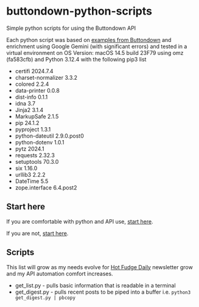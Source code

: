 # buttondown-python-scripts
Simple python scripts for using the Buttondown API

Each python script was based on [examples from Buttondown](https://docs.buttondown.email/api-emails-introduction) and enrichment using Google Gemini (with significant errors) and tested in a virtual environment on OS Version: macOS 14.5 build 23F79 using omz (fa583cfb) and Python 3.12.4 with the following pip3 list

- certifi            2024.7.4
- charset-normalizer 3.3.2
- colored            2.2.4
- data-printer       0.0.8
- dist-info          0.1.1
- idna               3.7
- Jinja2             3.1.4
- MarkupSafe         2.1.5
- pip                24.1.2
- pyproject          1.3.1
- python-dateutil    2.9.0.post0
- python-dotenv      1.0.1
- pytz               2024.1
- requests           2.32.3
- setuptools         70.3.0
- six                1.16.0
- urllib3            2.2.2
- DateTime           5.5
- zope.interface     6.4.post2

## Start here

If you are comfortable with python and API use, [start here](https://docs.buttondown.email/api-introduction).

If you are not, [start here](https://www.studytonight.com/post/python-virtual-environment-setup-on-mac-osx-easiest-way).

## Scripts

This list will grow as my needs evolve for [Hot Fudge Daily](https://hot.fudge.org) newsletter grow and my API automation comfort increases.

- get_list.py - pulls basic information that is readable in a terminal 
- get_digest.py - pulls recent posts to be piped into a buffer i.e. ```python3 get_digest.py | pbcopy```
